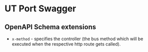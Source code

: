 # UT Port Swagger

## OpenAPI Schema extensions

* `x-method` - specifies the controller (the bus method which will be executed when the respective http route gets called).